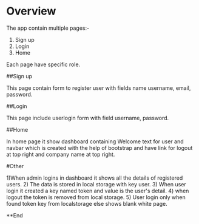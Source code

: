 # Overview

The app contain multiple pages:-
1) Sign up
2) Login
3) Home

Each page have specific role.

##Sign up

This page contain form to register user with fields name username, email, password.

##Login 

This page include userlogin form with field username, password.

##Home

In home page it show dashboard containing Welcome text for user and navbar which is created with the help of bootstrap and have link for logout at top right and company name at top right.

#Other

1)When admin logins in dashboard it shows all the details of registered users.
2) The data is stored in local storage with key user. 
3) When user login it created a key named token and value is the user's detail.
4) when logout the token is removed from local storage.
5) User login only when found token key from localstorage else shows blank white page.


**End
